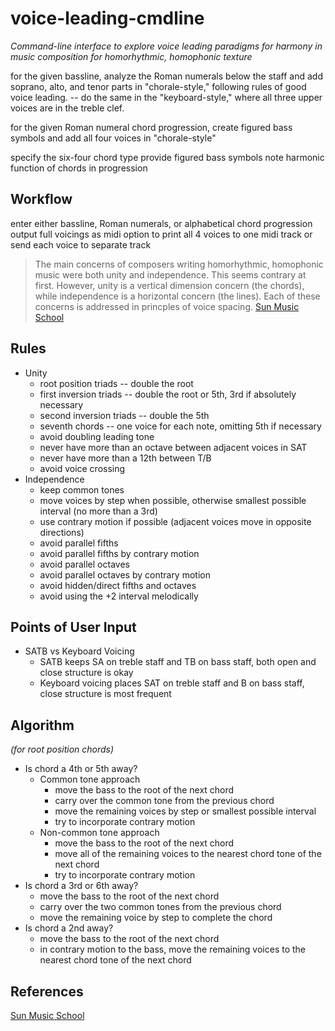 # voice-leading-cmdline

*Command-line interface to explore voice leading paradigms for harmony in music composition for homorhythmic, homophonic texture*

for the given bassline, analyze the Roman numerals below the staff and add soprano, alto, and tenor parts in "chorale-style," following rules of good voice leading.
-- do the same in the "keyboard-style," where all three upper voices are in the treble clef.

for the given Roman numeral chord progression, create figured bass symbols and add all four voices in "chorale-style"

specify the six-four chord type
provide figured bass symbols
note harmonic function of chords in progression

## Workflow
enter either bassline, Roman numerals, or alphabetical chord progression
output full voicings as midi
option to print all 4 voices to one midi track or send each voice to separate track

> The main concerns of composers writing homorhythmic, homophonic music were both unity and independence. This seems contrary at first. However, unity is a vertical dimension concern (the chords), while independence is a horizontal concern (the lines). Each of these concerns is addressed in princples of voice spacing.
> [Sun Music School](https://sunmusicschool.weebly.com/uploads/2/5/4/5/25453716/voice_leading.pdf)

## Rules
* Unity
  * root position triads -- double the root
  * first inversion triads -- double the root or 5th, 3rd if absolutely necessary
  * second inversion triads -- double the 5th
  * seventh chords -- one voice for each note, omitting 5th if necessary
  * avoid doubling leading tone
  * never have more than an octave between adjacent voices in SAT
  * never have more than a 12th between T/B
  * avoid voice crossing
* Independence
  * keep common tones
  * move voices by step when possible, otherwise smallest possible interval (no more than a 3rd)
  * use contrary motion if possible (adjacent voices move in opposite directions)
  * avoid parallel fifths
  * avoid parallel fifths by contrary motion
  * avoid parallel octaves
  * avoid parallel octaves by contrary motion
  * avoid hidden/direct fifths and octaves
  * avoid using the +2 interval melodically
 
## Points of User Input
* SATB vs Keyboard Voicing
  * SATB keeps SA on treble staff and TB on bass staff, both open and close structure is okay
  * Keyboard voicing places SAT on treble staff and B on bass staff, close structure is most frequent
 
## Algorithm 
*(for root position chords)*
* Is chord a 4th or 5th away?
  * Common tone approach
    * move the bass to the root of the next chord
    * carry over the common tone from the previous chord
    * move the remaining voices by step or smallest possible interval
    * try to incorporate contrary motion
  * Non-common tone approach
    * move the bass to the root of the next chord
    * move all of the remaining voices to the nearest chord tone of the next chord
    * try to incorporate contrary motion
* Is chord a 3rd or 6th away?
  * move the bass to the root of the next chord
  * carry over the two common tones from the previous chord
  * move the remaining voice by step to complete the chord
* Is chord a 2nd away?
  * move the bass to the root of the next chord
  * in contrary motion to the bass, move the remaining voices to the nearest chord tone of the next chord

 
## References
[Sun Music School](https://sunmusicschool.weebly.com/uploads/2/5/4/5/25453716/voice_leading.pdf)
